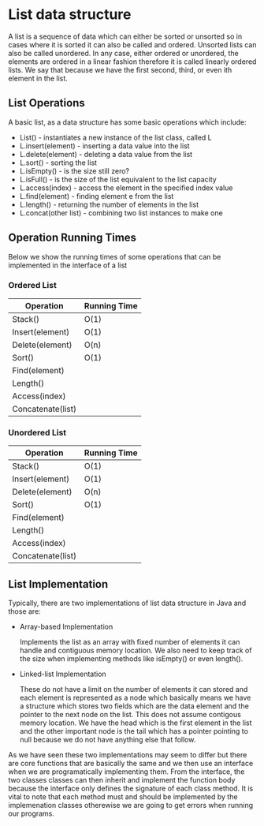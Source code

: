 # List data structure

A list is a sequence of data which can either be sorted or unsorted so in cases where it is sorted it can also be called and ordered. Unsorted lists can also be called unordered. In any case, either ordered or unordered, the elements are ordered in a linear fashion therefore it is called linearly ordered lists. We say that because we have the first second, third, or even ith element in the list.

## List Operations

A basic list, as a data structure has some basic operations which include:

- List() - instantiates a new instance of the list class, called L
- L.insert(element) - inserting a data value into the list
- L.delete(element) - deleting a data value from the list
- L.sort() - sorting the list
- L.isEmpty() - is the size still zero?
- L.isFull() - is the size of the list equivalent to the list capacity
- L.access(index) - access the element in the specified index value
- L.find(element) - finding element e from the list
- L.length() - returning the number of elements in the list
- L.concat(other list) - combining two list instances to make one

## Operation Running Times

Below we show the running times of some operations that can be implemented in the interface of a list

### Ordered List

| Operation         | Running Time |
| ----------------- | ------------ |
| Stack()           | O(1)         |
| Insert(element)   | O(1)         |
| Delete(element)   | O(n)         |
| Sort()            | O(1)         |
| Find(element)     |              |
| Length()          |              |
| Access(index)     |              |
| Concatenate(list) |              |

### Unordered List

| Operation         | Running Time |
| ----------------- | ------------ |
| Stack()           | O(1)         |
| Insert(element)   | O(1)         |
| Delete(element)   | O(n)         |
| Sort()            | O(1)         |
| Find(element)     |              |
| Length()          |              |
| Access(index)     |              |
| Concatenate(list) |              |

## List Implementation

Typically, there are two implementations of list data structure in Java and those are:

- Array-based Implementation

  Implements the list as an array with fixed number of elements it can handle and contiguous memory location. We also need to keep track of the size when implementing methods like isEmpty() or even length().

- Linked-list Implementation

  These do not have a limit on the number of elements it can stored and each element is represented as a node which basically means we have a structure which stores two fields which are the data element and the pointer to the next node on the list. This does not assume contigous memory location. We have the head which is the first element in the list and the other important node is the tail which has a pointer pointing to null because we do not have anything else that follow.

As we have seen these two implementations may seem to differ but there are core functions that are basically the same and we then use an interface when we are programatically implementing them. From the interface, the two classes classes can then inherit and implement the function body because the interface only defines the signature of each class method. It is vital to note that each method must and should be implemented by the implemenation classes otherewise we are going to get errors when running our programs.
